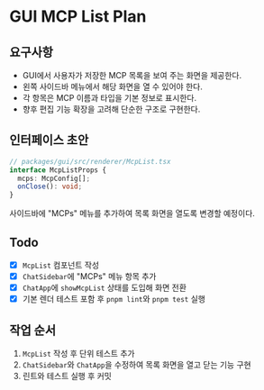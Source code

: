 # GUI MCP List Plan

## 요구사항
- GUI에서 사용자가 저장한 MCP 목록을 보여 주는 화면을 제공한다.
- 왼쪽 사이드바 메뉴에서 해당 화면을 열 수 있어야 한다.
- 각 항목은 MCP 이름과 타입을 기본 정보로 표시한다.
- 향후 편집 기능 확장을 고려해 단순한 구조로 구현한다.

## 인터페이스 초안
```ts
// packages/gui/src/renderer/McpList.tsx
interface McpListProps {
  mcps: McpConfig[];
  onClose(): void;
}
```
사이드바에 "MCPs" 메뉴를 추가하여 목록 화면을 열도록 변경할 예정이다.

## Todo
- [x] `McpList` 컴포넌트 작성
- [x] `ChatSidebar`에 "MCPs" 메뉴 항목 추가
- [x] `ChatApp`에 `showMcpList` 상태를 도입해 화면 전환
- [x] 기본 렌더 테스트 포함 후 `pnpm lint`와 `pnpm test` 실행

## 작업 순서
1. `McpList` 작성 후 단위 테스트 추가
2. `ChatSidebar`와 `ChatApp`을 수정하여 목록 화면을 열고 닫는 기능 구현
3. 린트와 테스트 실행 후 커밋
